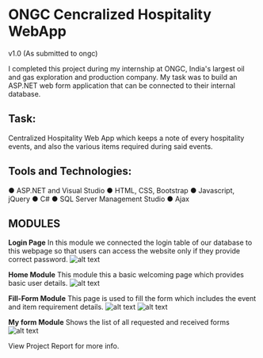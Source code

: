 # ONGC Cencralized Hospitality WebApp
v1.0 (As submitted to ongc)

I completed this project during my internship at ONGC, India's largest oil and gas exploration and production company. My task was to build an ASP.NET web form application that can be connected to their internal database.



## Task: 
Centralized Hospitality Web App which keeps a note of every hospitality events, and also the various items required during said events. 


## Tools and Technologies: 
● ASP.NET and Visual Studio
● HTML, CSS, Bootstrap
● Javascript, jQuery
● C#
● SQL Server Management Studio
● Ajax


## MODULES

**Login Page**
In this module we connected the login table of our database to this webpage so that users can
access the website only if they provide correct password.
![alt text](https://github.com/Gulshan1357/ONGC_hospitality/blob/ONGC_hospitality/Images/Login1.jpg?raw=true)

**Home Module**
This module this a basic welcoming page which provides basic user details.
![alt text](https://github.com/[username]/[reponame]/blob/[branch]/image.jpg?raw=true)

**Fill-Form Module**
This page is used to fill the form which includes the event and item requirement details.
![alt text](https://github.com/[username]/[reponame]/blob/[branch]/image.jpg?raw=true)
![alt text](https://github.com/[username]/[reponame]/blob/[branch]/image.jpg?raw=true)

**My form Module**
Shows the list of all requested and received forms
![alt text](https://github.com/[username]/[reponame]/blob/[branch]/image.jpg?raw=true)




View Project Report for more info.
